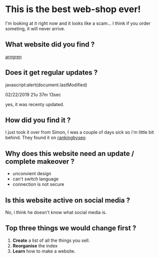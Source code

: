 # This is the best web-shop ever!
 I'm looking at it right now and it looks like a scam... I think if you order someting, it will never arrive.
## What website did you find ?
 [arngren](http://www.arngren.net/)
## Does it get regular updates ?
<p> javascript:alert(document.lastModified) <p>
<p> 02/22/2019 21u 37m 13sec <p> yes, it was recenty updated. <p>
  
## How did you find it ?
I just took it over from Simon, I was a couple of days sick so i'm little bit behind.
They found it on [rankingbyseo](https://blog.rankingbyseo.com/bad-websites/) 
## Why does this website need an update / complete makeover ?
* unconvient design
* can't switch language
* connection is not secure
## Is this website active on social media ?
No, i think he doesn't know what social media is.
## Top three things we would change first ?
1. **Create** a list of all the things you sell.
2. **Reorganise** the index
3. **Learn** how to make a website.
